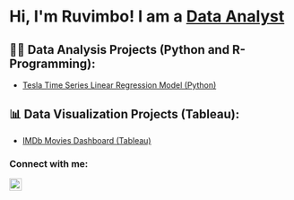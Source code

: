 <h1>Hi, I'm Ruvimbo! I am a <a href="https://github.com/ruvimbo-makayi">Data Analyst</a>
<h2>👨‍💻 Data Analysis Projects (Python and R-Programming):</h2>
  
  - [Tesla Time Series Linear Regression Model (Python)](https://github.com/ruvimbo-makayi/TeslaLinearRegression-Model)
 
<h2>📊 Data Visualization Projects (Tableau):</h2>
  
   - [IMDb Movies Dashboard (Tableau)](https://github.com/ruvimbo-makayi/IMDbMoviesDashboard)



<h3>Connect with me:</h3>

[<img align="left" alt="JoshMadakor | LinkedIn" width="22px" src="https://cdn.jsdelivr.net/npm/simple-icons@v3/icons/linkedin.svg" />][linkedin]



[linkedin]: https://www.linkedin.com/in/ruvimbo-makayi-06a4a2249/

<!--
**joshmadakor1/joshmadakor1** is a ✨ _special_ ✨ repository because its `README.md` (this file) appears on your GitHub profile.

Here are some ideas to get you started:

- 🔭 I’m currently working on ...
- 🌱 I’m currently learning ...
- 👯 I’m looking to collaborate on ...
- 🤔 I’m looking for help with ...
- 💬 Ask me about ...
- 📫 How to reach me: ...
- 😄 Pronouns: ...
- ⚡ Fun fact: ...
-->
